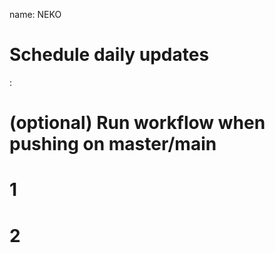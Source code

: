 name: NEKO

  # Schedule daily updates
  :
  # (optional) Run workflow when pushing on master/main
 
#         1 
        
#         2

